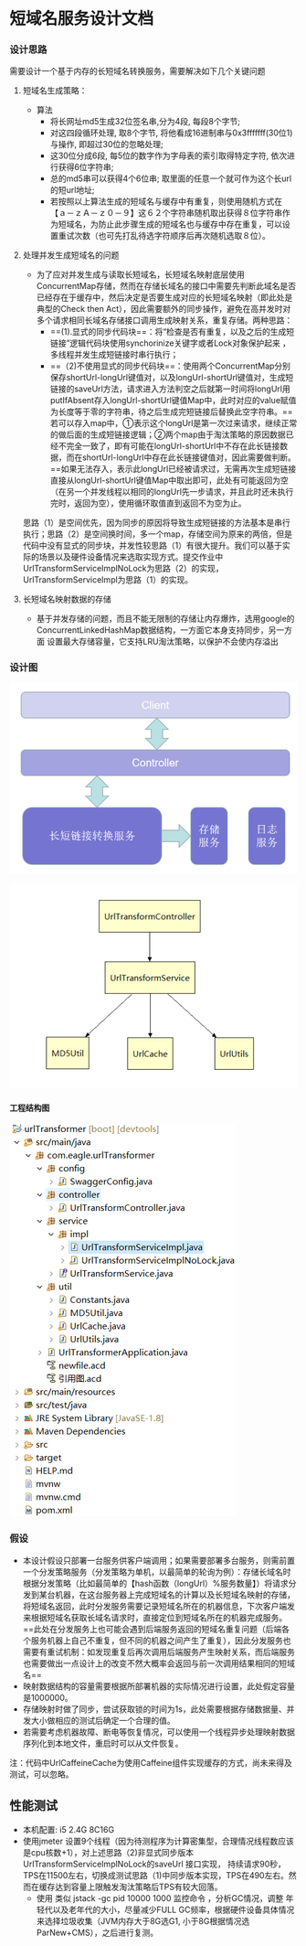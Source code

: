 # 短域名服务设计文档

### 	设计思路

需要设计一个基于内存的长短域名转换服务，需要解决如下几个关键问题

1. 短域名生成策略：

   * 算法
     * 将长网址md5生成32位签名串,分为4段, 每段8个字节;
     * 对这四段循环处理, 取8个字节, 将他看成16进制串与0x3fffffff(30位1)与操作, 即超过30位的忽略处理;
     * 这30位分成6段, 每5位的数字作为字母表的索引取得特定字符, 依次进行获得6位字符串;
     * 总的md5串可以获得4个6位串; 取里面的任意一个就可作为这个长url的短url地址;
     * 若按照以上算法生成的短域名与缓存中有重复，则使用随机方式在【ａ－ｚＡ－ｚ０－９】这６２个字符串随机取出获得８位字符串作为短域名，为防止此步骤生成的短域名也与缓存中存在重复，可以设置重试次数（也可先打乱待选字符顺序后再次随机选取８位）。

2. 处理并发生成短域名的问题

   * 为了应对并发生成与读取长短域名，长短域名映射底层使用ConcurrentMap存储，然而在存储长域名的接口中需要先判断此域名是否已经存在于缓存中，然后决定是否要生成对应的长短域名映射（即此处是典型的Check then Act），因此需要额外的同步操作，避免在高并发时对多个请求相同长域名存储接口调用生成映射关系，重复存储。两种思路：
     * ==(1).显式的同步代码块==：将“检查是否有重复，以及之后的生成短链接”逻辑代码块使用synchorinize关键字或者Lock对象保护起来 ，多线程并发生成短链接时串行执行；
     * ==（2)不使用显式的同步代码块==：使用两个ConcurrentMap分别保存shortUrl-longUrl键值对，以及longUrl-shortUrl键值对，生成短链接的saveUrl方法，请求进入方法判空之后就第一时间将longUrl用putIfAbsent存入longUrl-shortUrl键值Map中，此时对应的value赋值为长度等于零的字符串，待之后生成完短链接后替换此空字符串。==若可以存入map中，①表示这个longUrl是第一次过来请求，继续正常的做后面的生成短链接逻辑；②两个map由于淘汰策略的原因数据已经不完全一致了，即有可能在longUrl-shortUrl中不存在此长链接数据，而在shortUrl-longUrl中存在此长链接键值对，因此需要做判断。==如果无法存入，表示此longUrl已经被请求过，无需再次生成短链接 直接从longUrl-shortUrl键值Map中取出即可，此处有可能返回为空（在另一个并发线程以相同的longUrl先一步请求，并且此时还未执行完时，返回为空），使用循环取值直到返回不为空为止。

   思路（1）是空间优先，因为同步的原因将导致生成短链接的方法基本是串行执行；思路（2）是空间换时间，多一个map，存储空间为原来的两倍，但是代码中没有显式的同步块，并发性较思路（1）有很大提升。我们可以基于实际的场景以及硬件设备情况来选取实现方式。提交作业中UrlTransformServiceImplNoLock为思路（2）的实现，UrlTransformServiceImpl为思路（1）的实现。

3. 长短域名映射数据的存储

    * 基于并发存储的问题，而且不能无限制的存储让内存爆炸，选用google的 ConcurrentLinkedHashMap数据结构，一方面它本身支持同步，另一方面 设置最大存储容量，它支持LRU淘汰策略，以保护不会使内存溢出

### 设计图



<img src="架构图.png" alt="image-20220118174447936" style="zoom:69%;" />



![类引用图](类引用图.png)

#### 工程结构图

![工程结构图](工程结构图.png)



### 假设



* 本设计假设只部署一台服务供客户端调用；如果需要部署多台服务，则需前置一个分发策略服务（分发策略为单机，以最简单的轮询为例）：存储长域名时根据分发策略（比如最简单的【hash函数（longUrl）%服务数量】）将请求分发到某台机器，在这台服务器上完成短域名的计算以及长短域名映射的存储，将短域名返回，此时分发服务需要记录短域名所在的机器信息，下次客户端发来根据短域名获取长域名请求时，直接定位到短域名所在的机器完成服务。==此处在分发服务上也可能会遇到后端服务返回的短域名重复问题（后端各个服务机器上自己不重复，但不同的机器之间产生了重复），因此分发服务也需要有重试机制：如发现重复后再次调用后端服务产生映射关系，而后端服务也需要做出一点设计上的改变不然大概率会返回与前一次调用结果相同的短域名==
* 映射数据结构的容量需要根据所部署机器的实际情况进行设置，此处假定容量是1000000。
* 存储映射时做了同步，尝试获取锁的时间为1s，此处需要根据存储数据量、并发大小做相应的测试后确定一个合理的值。
* 若需要考虑机器故障、断电等恢复情况，可以使用一个线程异步处理映射数据序列化到本地文件，重启时可以从文件恢复。




注：代码中UrlCaffeineCache为使用Caffeine组件实现缓存的方式，尚未来得及测试，可以忽略。

## 性能测试

* 本机配置:  i5 2.4G 8C16G 
* 使用jmeter 设置9个线程（因为待测程序为计算密集型，合理情况线程数应该是cpu核数+1），对上述思路（2)非显式同步版本UrlTransformServiceImplNoLock的saveUrl 接口实现， 持续请求90秒，TPS在11500左右，切换成测试思路（1)中同步版本实现，TPS在490左右。然而在缓存达到容量上限触发淘汰策略后TPS有较大回落。
  * 使用 类似  jstack -gc pid  10000 1000 监控命令 ，分析GC情况，调整 年轻代以及老年代的大小，尽量减少FULL GC频率，根据硬件设备具体情况来选择垃圾收集（JVM内存大于8G选G1, 小于8G根据情况选ParNew+CMS），之后进行复测。


